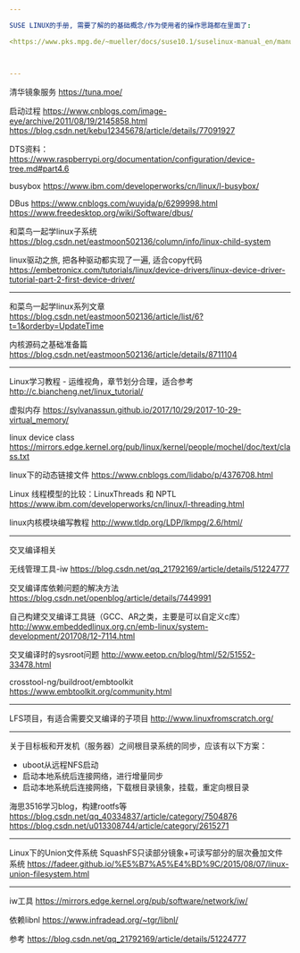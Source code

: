 ```yaml
---

SUSE LINUX的手册, 需要了解的的基础概念/作为使用者的操作思路都在里面了:

<https://www.pks.mpg.de/~mueller/docs/suse10.1/suselinux-manual_en/manual/>



---
```


清华镜象服务
https://tuna.moe/

启动过程
https://www.cnblogs.com/image-eye/archive/2011/08/19/2145858.html
https://blog.csdn.net/kebu12345678/article/details/77091927

DTS资料：
https://www.raspberrypi.org/documentation/configuration/device-tree.md#part4.6

busybox
https://www.ibm.com/developerworks/cn/linux/l-busybox/

DBus
https://www.cnblogs.com/wuyida/p/6299998.html
https://www.freedesktop.org/wiki/Software/dbus/

和菜鸟一起学linux子系统
https://blog.csdn.net/eastmoon502136/column/info/linux-child-system

linux驱动之旅, 把各种驱动都实现了一遍, 适合copy代码
https://embetronicx.com/tutorials/linux/device-drivers/linux-device-driver-tutorial-part-2-first-device-driver/

---

和菜鸟一起学linux系列文章
https://blog.csdn.net/eastmoon502136/article/list/6?t=1&orderby=UpdateTime

内核源码之基础准备篇
https://blog.csdn.net/eastmoon502136/article/details/8711104

---


Linux学习教程 - 运维视角，章节划分合理，适合参考
http://c.biancheng.net/linux_tutorial/

虚拟内存
https://sylvanassun.github.io/2017/10/29/2017-10-29-virtual_memory/

linux device class
https://mirrors.edge.kernel.org/pub/linux/kernel/people/mochel/doc/text/class.txt

linux下的动态链接文件
https://www.cnblogs.com/lidabo/p/4376708.html

Linux 线程模型的比较：LinuxThreads 和 NPTL
https://www.ibm.com/developerworks/cn/linux/l-threading.html

linux内核模块编写教程
http://www.tldp.org/LDP/lkmpg/2.6/html/

---

交叉编译相关


无线管理工具-iw
https://blog.csdn.net/qq_21792169/article/details/51224777

交叉编译库依赖问题的解决方法
https://blog.csdn.net/openblog/article/details/7449991

自己构建交叉编译工具链（GCC、AR之类，主要是可以自定义c库）
http://www.embeddedlinux.org.cn/emb-linux/system-development/201708/12-7114.html

交叉编译时的sysroot问题
http://www.eetop.cn/blog/html/52/51552-33478.html

crosstool-ng/buildroot/embtoolkit
https://www.embtoolkit.org/community.html

---

LFS项目，有适合需要交叉编译的子项目
http://www.linuxfromscratch.org/

---

关于目标板和开发机（服务器）之间根目录系统的同步，应该有以下方案：

* uboot从远程NFS启动
* 启动本地系统后连接网络，进行增量同步
* 启动本地系统后连接网络，下载根目录镜象，挂载，重定向根目录


海思3516学习blog，构建rootfs等
https://blog.csdn.net/qq_40334837/article/category/7504876
https://blog.csdn.net/u013308744/article/category/2615271

---

Linux下的Union文件系统 SquashFS只读部分镜象+可读写部分的层次叠加文件系统
https://fadeer.github.io/%E5%B7%A5%E4%BD%9C/2015/08/07/linux-union-filesystem.html

---

iw工具
https://mirrors.edge.kernel.org/pub/software/network/iw/

依赖libnl
https://www.infradead.org/~tgr/libnl/

参考
https://blog.csdn.net/qq_21792169/article/details/51224777

